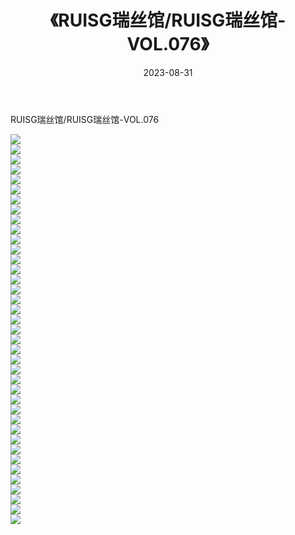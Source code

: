 ﻿---
layout: post
title:  《RUISG瑞丝馆/RUISG瑞丝馆-VOL.076》
date:   2023-08-31
img: http://pic.660000.xyz/1:/网络美图/2021/RUISG瑞丝馆/RUISG瑞丝馆-VOL.076/000.jpg
categories: [美女, 清纯, 唯美]
---

RUISG瑞丝馆/RUISG瑞丝馆-VOL.076

 ![](http://pic.660000.xyz/1:/网络美图/2021/RUISG瑞丝馆/RUISG瑞丝馆-VOL.076/001.jpg) <br>![](http://pic.660000.xyz/1:/网络美图/2021/RUISG瑞丝馆/RUISG瑞丝馆-VOL.076/002.jpg) <br>![](http://pic.660000.xyz/1:/网络美图/2021/RUISG瑞丝馆/RUISG瑞丝馆-VOL.076/003.jpg) <br>![](http://pic.660000.xyz/1:/网络美图/2021/RUISG瑞丝馆/RUISG瑞丝馆-VOL.076/004.jpg) <br>![](http://pic.660000.xyz/1:/网络美图/2021/RUISG瑞丝馆/RUISG瑞丝馆-VOL.076/005.jpg) <br>![](http://pic.660000.xyz/1:/网络美图/2021/RUISG瑞丝馆/RUISG瑞丝馆-VOL.076/006.jpg) <br>![](http://pic.660000.xyz/1:/网络美图/2021/RUISG瑞丝馆/RUISG瑞丝馆-VOL.076/007.jpg) <br>![](http://pic.660000.xyz/1:/网络美图/2021/RUISG瑞丝馆/RUISG瑞丝馆-VOL.076/008.jpg) <br>![](http://pic.660000.xyz/1:/网络美图/2021/RUISG瑞丝馆/RUISG瑞丝馆-VOL.076/009.jpg) <br>![](http://pic.660000.xyz/1:/网络美图/2021/RUISG瑞丝馆/RUISG瑞丝馆-VOL.076/010.jpg) <br>![](http://pic.660000.xyz/1:/网络美图/2021/RUISG瑞丝馆/RUISG瑞丝馆-VOL.076/011.jpg) <br>![](http://pic.660000.xyz/1:/网络美图/2021/RUISG瑞丝馆/RUISG瑞丝馆-VOL.076/012.jpg) <br>![](http://pic.660000.xyz/1:/网络美图/2021/RUISG瑞丝馆/RUISG瑞丝馆-VOL.076/013.jpg) <br>![](http://pic.660000.xyz/1:/网络美图/2021/RUISG瑞丝馆/RUISG瑞丝馆-VOL.076/014.jpg) <br>![](http://pic.660000.xyz/1:/网络美图/2021/RUISG瑞丝馆/RUISG瑞丝馆-VOL.076/015.jpg) <br>![](http://pic.660000.xyz/1:/网络美图/2021/RUISG瑞丝馆/RUISG瑞丝馆-VOL.076/016.jpg) <br>![](http://pic.660000.xyz/1:/网络美图/2021/RUISG瑞丝馆/RUISG瑞丝馆-VOL.076/017.jpg) <br>![](http://pic.660000.xyz/1:/网络美图/2021/RUISG瑞丝馆/RUISG瑞丝馆-VOL.076/018.jpg) <br>![](http://pic.660000.xyz/1:/网络美图/2021/RUISG瑞丝馆/RUISG瑞丝馆-VOL.076/019.jpg) <br>![](http://pic.660000.xyz/1:/网络美图/2021/RUISG瑞丝馆/RUISG瑞丝馆-VOL.076/020.jpg) <br>![](http://pic.660000.xyz/1:/网络美图/2021/RUISG瑞丝馆/RUISG瑞丝馆-VOL.076/021.jpg) <br>![](http://pic.660000.xyz/1:/网络美图/2021/RUISG瑞丝馆/RUISG瑞丝馆-VOL.076/022.jpg) <br>![](http://pic.660000.xyz/1:/网络美图/2021/RUISG瑞丝馆/RUISG瑞丝馆-VOL.076/023.jpg) <br>![](http://pic.660000.xyz/1:/网络美图/2021/RUISG瑞丝馆/RUISG瑞丝馆-VOL.076/024.jpg) <br>![](http://pic.660000.xyz/1:/网络美图/2021/RUISG瑞丝馆/RUISG瑞丝馆-VOL.076/025.jpg) <br>![](http://pic.660000.xyz/1:/网络美图/2021/RUISG瑞丝馆/RUISG瑞丝馆-VOL.076/026.jpg) <br>![](http://pic.660000.xyz/1:/网络美图/2021/RUISG瑞丝馆/RUISG瑞丝馆-VOL.076/027.jpg) <br>![](http://pic.660000.xyz/1:/网络美图/2021/RUISG瑞丝馆/RUISG瑞丝馆-VOL.076/028.jpg) <br>![](http://pic.660000.xyz/1:/网络美图/2021/RUISG瑞丝馆/RUISG瑞丝馆-VOL.076/029.jpg) <br>![](http://pic.660000.xyz/1:/网络美图/2021/RUISG瑞丝馆/RUISG瑞丝馆-VOL.076/030.jpg) <br>![](http://pic.660000.xyz/1:/网络美图/2021/RUISG瑞丝馆/RUISG瑞丝馆-VOL.076/031.jpg) <br>![](http://pic.660000.xyz/1:/网络美图/2021/RUISG瑞丝馆/RUISG瑞丝馆-VOL.076/032.jpg) <br>![](http://pic.660000.xyz/1:/网络美图/2021/RUISG瑞丝馆/RUISG瑞丝馆-VOL.076/033.jpg) <br>![](http://pic.660000.xyz/1:/网络美图/2021/RUISG瑞丝馆/RUISG瑞丝馆-VOL.076/034.jpg) <br>![](http://pic.660000.xyz/1:/网络美图/2021/RUISG瑞丝馆/RUISG瑞丝馆-VOL.076/035.jpg) <br>![](http://pic.660000.xyz/1:/网络美图/2021/RUISG瑞丝馆/RUISG瑞丝馆-VOL.076/036.jpg) <br>![](http://pic.660000.xyz/1:/网络美图/2021/RUISG瑞丝馆/RUISG瑞丝馆-VOL.076/037.jpg) <br>![](http://pic.660000.xyz/1:/网络美图/2021/RUISG瑞丝馆/RUISG瑞丝馆-VOL.076/038.jpg) <br>![](http://pic.660000.xyz/1:/网络美图/2021/RUISG瑞丝馆/RUISG瑞丝馆-VOL.076/039.jpg) <br>